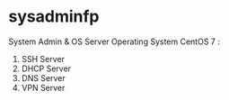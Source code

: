 # sysadminfp
System Admin &amp; OS Server
Operating System CentOS 7 :
  1. SSH Server
  3. DHCP Server
  4. DNS Server
  5. VPN Server 

